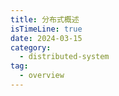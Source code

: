 ```yaml
---
title: 分布式概述
isTimeLine: true
date: 2024-03-15
category:
  - distributed-system
tag:
  - overview
---
```


